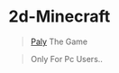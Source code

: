 # 2d-Minecraft


> [Paly](https://ravindu01manoj.github.io/2d-Minecraft/) The Game


> Only For Pc Users..
